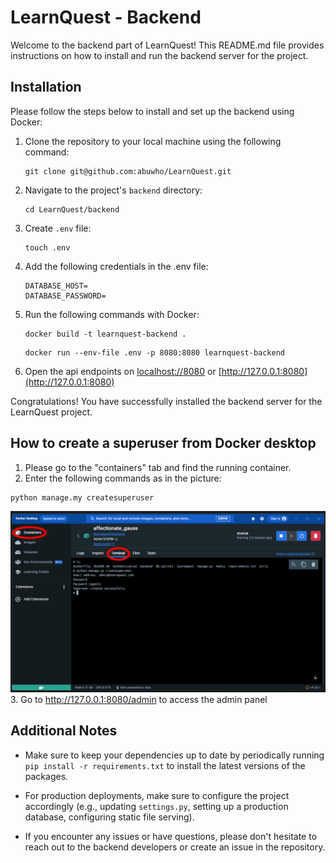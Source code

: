 # LearnQuest - Backend

Welcome to the backend part of LearnQuest! This README.md file provides instructions on how to install and run the backend server for the project. 

## Installation

Please follow the steps below to install and set up the backend using Docker:

1. Clone the repository to your local machine using the following command:

   ```
   git clone git@github.com:abuwho/LearnQuest.git
   ```

2. Navigate to the project's `backend` directory:

   ```
   cd LearnQuest/backend
   ```
3. Create `.env` file:
   ```
   touch .env
   ```

4. Add the following credentials in the .env file: 
   ```
   DATABASE_HOST=
   DATABASE_PASSWORD=
   ```

4. Run the following commands with Docker: 
   ```
   docker build -t learnquest-backend .
   ```
   ```
   docker run --env-file .env -p 8080:8080 learnquest-backend
   ```

4. Open the api endpoints on [localhost://8080](http://localhost:8080) or [http://127.0.0.1:8080](http://127.0.0.1:8080)

Congratulations! You have successfully installed the backend server for the LearnQuest project. 


## How to create a superuser from Docker desktop
1. Please go to the "containers" tab and find the running container.
2. Enter the following commands as in the picture:
```
python manage.my createsuperuser
```
![Create Superuser](/backend/docs/images/create-superuser-from-docker-terminal.png)
3. Go to http://127.0.0.1:8080/admin to access the admin panel


## Additional Notes

- Make sure to keep your dependencies up to date by periodically running `pip install -r requirements.txt` to install the latest versions of the packages.

- For production deployments, make sure to configure the project accordingly (e.g., updating `settings.py`, setting up a production database, configuring static file serving).

- If you encounter any issues or have questions, please don't hesitate to reach out to the backend developers or create an issue in the repository.
